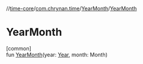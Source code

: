 //[time-core](../../../index.md)/[com.chrynan.time](../index.md)/[YearMonth](index.md)/[YearMonth](-year-month.md)

# YearMonth

[common]\
fun [YearMonth](-year-month.md)(year: [Year](../-year/index.md), month: Month)
